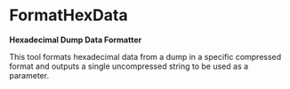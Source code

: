 # FormatHexData
**Hexadecimal Dump Data Formatter**

This tool formats hexadecimal data from a dump in a specific compressed format and outputs a single uncompressed string to be used as a parameter.